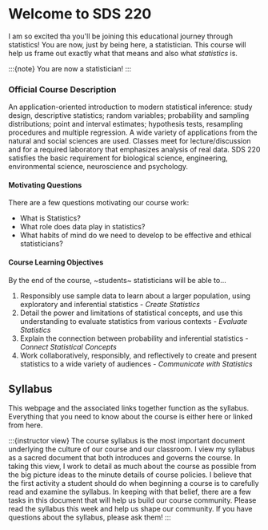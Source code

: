 # Welcome to SDS 220

I am so excited tha you'll be joining this educational journey through 
statistics! You are now, just by being here, a statistician. This course will 
help us frame out exactly what that means and also what _statistics_ is. 

:::{note}
You are now a statistician! 
:::

### Official Course Description

An application-oriented introduction to modern statistical inference: study 
design, descriptive statistics; random variables; probability and sampling 
distributions; point and interval estimates; hypothesis tests, resampling 
procedures and multiple regression. A wide variety of applications from the 
natural and social sciences are used. Classes meet for lecture/discussion and 
for a required laboratory that emphasizes analysis of real data. SDS 220 
satisfies the basic requirement for biological science, engineering, 
environmental science, neuroscience and psychology. 

#### Motivating Questions

There are a few questions motivating our course work: 
- What is Statistics? 
- What role does data play in statistics? 
- What habits of mind do we need to develop to be effective and ethical 
statisticians?

#### Course Learning Objectives

By the end of the course, ~students~ statisticians will be able to...
1. Responsibly use sample data to learn about a larger population, using 
exploratory and inferential statistics - _Create Statistics_
2. Detail the power and limitations of statistical concepts, and use this 
understanding to evaluate statistics from various contexts - 
_Evaluate Statistics_
3. Explain the connection between probability and inferential statistics - 
_Connect Statistical Concepts_
4. Work collaboratively, responsibly, and reflectively to create and present 
statistics to a wide variety of audiences - _Communicate with Statistics_ 


## Syllabus 

This webpage and the associated links together function as the syllabus. 
Everything that you need to know about the course is either here or linked from here. 

:::{instructor view}
The course syllabus is the most important document underlying the culture of 
our course and our classroom. I view my syllabus as a sacred document that 
both introduces and governs the course. In taking this view, I work to detail 
as much about the course as possible from the big picture ideas to the minute 
details of course policies. I believe that the first activity a student should 
do when beginning a course is to carefully read and examine the syllabus. In 
keeping with that belief, there are a few tasks in this document that will 
help us build our course community. Please read the syllabus this week and 
help us shape our community. If you have questions about the syllabus, please 
ask them!
:::